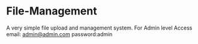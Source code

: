 # File-Management
 A very simple file upload and management system.
For Admin level Access
email: admin@admin.com
password:admin
